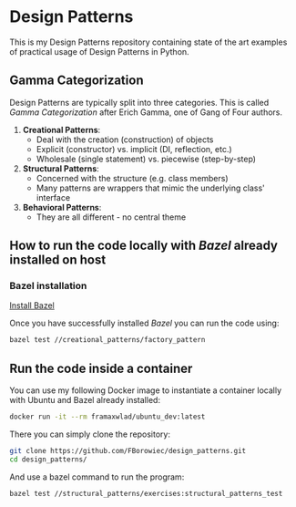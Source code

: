 # Design Patterns

This is my Design Patterns repository containing state of the art examples of practical usage of Design Patterns in Python.

## Gamma Categorization

Design Patterns are typically split into three categories. This is called _Gamma Categorization_ after Erich Gamma, one of Gang of Four authors.

1. **Creational Patterns**:
   * Deal with the creation (construction) of objects
   * Explicit (constructor) vs. implicit (DI, reflection, etc.)
   * Wholesale (single statement) vs. piecewise (step-by-step)
2. **Structural Patterns**:
   * Concerned with the structure (e.g. class members)
   * Many patterns are wrappers that mimic the underlying class' interface
3. **Behavioral Patterns**:
   * They are all different - no central theme

## How to run the code locally with *Bazel* already installed on host

### Bazel installation

[Install Bazel](https://docs.bazel.build/versions/master/install.html)

Once you have successfully installed *Bazel* you can run the code using:

```bash
bazel test //creational_patterns/factory_pattern
```

## Run the code inside a container

You can use my following Docker image to instantiate a container locally with Ubuntu and Bazel already installed:

```bash
docker run -it --rm framaxwlad/ubuntu_dev:latest
```

There you can simply clone the repository:

```bash
git clone https://github.com/FBorowiec/design_patterns.git
cd design_patterns/
```

And use a bazel command to run the program:

```bash
bazel test //structural_patterns/exercises:structural_patterns_test
```
